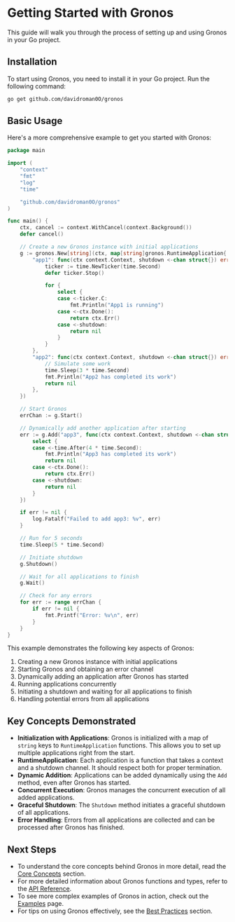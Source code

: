 # Getting Started with Gronos

This guide will walk you through the process of setting up and using Gronos in your Go project.

## Installation

To start using Gronos, you need to install it in your Go project. Run the following command:

```bash
go get github.com/davidroman0O/gronos
```

## Basic Usage

Here's a more comprehensive example to get you started with Gronos:

```go
package main

import (
    "context"
    "fmt"
    "log"
    "time"

    "github.com/davidroman0O/gronos"
)

func main() {
    ctx, cancel := context.WithCancel(context.Background())
    defer cancel()

    // Create a new Gronos instance with initial applications
    g := gronos.New[string](ctx, map[string]gronos.RuntimeApplication{
        "app1": func(ctx context.Context, shutdown <-chan struct{}) error {
            ticker := time.NewTicker(time.Second)
            defer ticker.Stop()

            for {
                select {
                case <-ticker.C:
                    fmt.Println("App1 is running")
                case <-ctx.Done():
                    return ctx.Err()
                case <-shutdown:
                    return nil
                }
            }
        },
        "app2": func(ctx context.Context, shutdown <-chan struct{}) error {
            // Simulate some work
            time.Sleep(3 * time.Second)
            fmt.Println("App2 has completed its work")
            return nil
        },
    })

    // Start Gronos
    errChan := g.Start()

    // Dynamically add another application after starting
    err := g.Add("app3", func(ctx context.Context, shutdown <-chan struct{}) error {
        select {
        case <-time.After(4 * time.Second):
            fmt.Println("App3 has completed its work")
            return nil
        case <-ctx.Done():
            return ctx.Err()
        case <-shutdown:
            return nil
        }
    })

    if err != nil {
        log.Fatalf("Failed to add app3: %v", err)
    }

    // Run for 5 seconds
    time.Sleep(5 * time.Second)

    // Initiate shutdown
    g.Shutdown()

    // Wait for all applications to finish
    g.Wait()

    // Check for any errors
    for err := range errChan {
        if err != nil {
            fmt.Printf("Error: %v\n", err)
        }
    }
}
```

This example demonstrates the following key aspects of Gronos:

1. Creating a new Gronos instance with initial applications
2. Starting Gronos and obtaining an error channel
3. Dynamically adding an application after Gronos has started
4. Running applications concurrently
5. Initiating a shutdown and waiting for all applications to finish
6. Handling potential errors from all applications

## Key Concepts Demonstrated

- **Initialization with Applications**: Gronos is initialized with a map of `string` keys to `RuntimeApplication` functions. This allows you to set up multiple applications right from the start.
- **RuntimeApplication**: Each application is a function that takes a context and a shutdown channel. It should respect both for proper termination.
- **Dynamic Addition**: Applications can be added dynamically using the `Add` method, even after Gronos has started.
- **Concurrent Execution**: Gronos manages the concurrent execution of all added applications.
- **Graceful Shutdown**: The `Shutdown` method initiates a graceful shutdown of all applications.
- **Error Handling**: Errors from all applications are collected and can be processed after Gronos has finished.

## Next Steps

- To understand the core concepts behind Gronos in more detail, read the [Core Concepts](core-concepts.md) section.
- For more detailed information about Gronos functions and types, refer to the [API Reference](api-reference.md).
- To see more complex examples of Gronos in action, check out the [Examples](examples.md) page.
- For tips on using Gronos effectively, see the [Best Practices](best-practices.md) section.